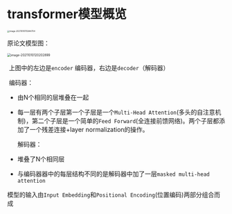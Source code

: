 # transformer模型概览

<img src="C:\Users\dell\AppData\Roaming\Typora\typora-user-images\image-20211010115944704.png" alt="image-20211010115944704" style="zoom: 33%;" />

原论文模型图：

<img src="C:\Users\dell\AppData\Roaming\Typora\typora-user-images\image-20211010120202899.png" alt="image-20211010120202899" style="zoom: 50%;" />

​	上图中的左边是`encoder` 编码器，右边是`decoder`（解码器）

​	编码器：

- 由N个相同的层堆叠在一起
- 每一层有两个子层第一个子层是一个`Multi-Head Attention`(多头的自注意机制)，第二个子层是一个简单的`Feed Forward`(全连接前馈网络)。两个子层都添加了一个残差连接+layer normalization的操作。

  解码器：

- 堆叠了N个相同层
- 与编码器器中的每层结构不同的是解码器中加了一层`masked multi-head attention`

模型的输入由`Input Embedding`和`Positional Encoding`(位置编码)两部分组合而成

